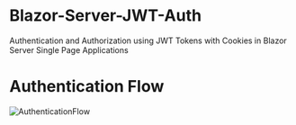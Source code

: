 # Blazor-Server-JWT-Auth
Authentication and Authorization using JWT Tokens with Cookies in Blazor Server Single Page Applications

# Authentication Flow
![AuthenticationFlow](https://github.com/INNVTV/Bazor-Server-JWT-Auth/blob/master/_docs/images/auth-flow.jpg)
